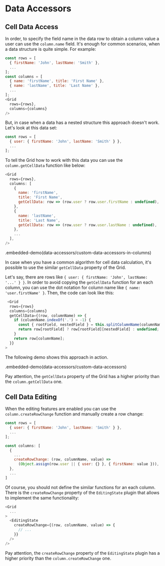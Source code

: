 # Data Accessors

## Cell Data Access

In order, to specify the field name in the data row to obtain a column value a user can use the `column.name` field. It's enough for common scenarios, when a data structure is quite simple. For example:

```js
const rows = [
  { firstName: 'John', lastName: 'Smith' },
  ...
];
const columns = [
  { name: 'firstName', title: 'First Name' },
  { name: 'lastName', title: 'Last Name' },
  ...
];
<Grid
  rows={rows},
  columns={columns}
/>
```

But, in case when a data has a nested structure this approach doesn't work. Let's look at this data set:

```js
const rows = [
  { user: { firstName: 'John', lastName: 'Smith' } },
  ...
];
```

To tell the Grid how to work with this data you can use the `column.getCellData` function like below:

```js
<Grid
  rows={rows},
  columns: [
    {
      name: 'firstName',
      title: 'First Name',
      getCellData: row => (row.user ? row.user.firstName : undefined),
    },
    {
      name: 'lastName',
      title: 'Last Name',
      getCellData: row => (row.user ? row.user.lastName : undefined),
    },
    ...
  ],
/>
```

.embedded-demo(data-accessors/custom-data-accessors-in-columns)

In case when you have a common algorithm for cell data calculation, it's possible to use the similar `getCellData` property of the Grid.

Let's say, there are rows like `{ user: { firstName: 'John', lastName: '...' } }`. In order to avoid copying the `getCellData` function for an each column, you can use the dot notation for column name like `{ name: 'user.firstName' }`. Then, the code can look like this:

```js
 <Grid
  rows={rows}
  columns={columns}
  getCellData={(row, columnName) => {
    if (columnName.indexOf('.') > -1) {
      const { rootField, nestedField } = this.splitColumnName(columnName);
      return row[rootField] ? row[rootField][nestedField] : undefined;
    }
    return row[columnName];
  }}
>
```

The following demo shows this approach in action.

.embedded-demo(data-accessors/custom-data-accessors)


Pay attention, the `getCellData` property of the Grid has a higher priority than the `column.getCellData` one.

## Cell Data Editing

 When the editing features are enabled you can use the `column.createRowChange` function and manually create a row change:

```js
const rows = [
  { user: { firstName: 'John', lastName: 'Smith' } },
  ...
];

const columns: [
  {
    ...
    createRowChange: (row, columnName, value) =>
      (Object.assign(row.user || { user: {} }, { firstName: value })),
  },
  ...
]
```

Of course, you should not define the similar functions for an each column. There is the `createRowChange` property of the `EditingState` plugin that allows to implement the same functionality:

```js
<Grid
  ...
>
  <EditingState
    createRowChange={(row, columnName, value) => {
      // ...
    }}
  />
/>
```

Pay attention, the `createRowChange` property of the `EditingState` plugin has a higher priority than the `column.createRowChange` one.
